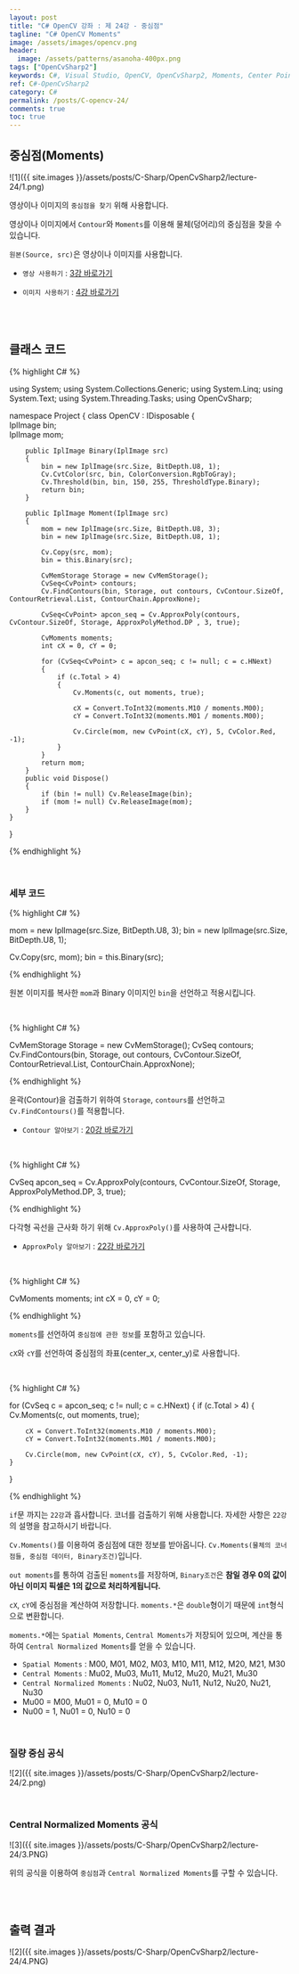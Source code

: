 ```yaml
---
layout: post
title: "C# OpenCV 강좌 : 제 24강 - 중심점"
tagline: "C# OpenCV Moments"
image: /assets/images/opencv.png
header:
  image: /assets/patterns/asanoha-400px.png
tags: ["OpenCvSharp2"]
keywords: C#, Visual Studio, OpenCV, OpenCvSharp2, Moments, Center Point
ref: C#-OpenCvSharp2
category: C#
permalink: /posts/C-opencv-24/
comments: true
toc: true
---
```


## 중심점(Moments)

![1]({{ site.images }}/assets/posts/C-Sharp/OpenCvSharp2/lecture-24/1.png)

영상이나 이미지의 `중심점을 찾기` 위해 사용합니다.

영상이나 이미지에서 `Contour`와 `Moments`를 이용해 물체(덩어리)의 중심점을 찾을 수 있습니다.

`원본(Source, src)`은 영상이나 이미지를 사용합니다.

- `영상 사용하기` : [3강 바로가기][3강]

- `이미지 사용하기` : [4강 바로가기][4강]

<br>
<br>

## 클래스 코드

{% highlight C# %}

using System;
using System.Collections.Generic;
using System.Linq;
using System.Text;
using System.Threading.Tasks;
using OpenCvSharp;

namespace Project
{
    class OpenCV : IDisposable
    {  
        IplImage bin;    
        IplImage mom;        
        
        public IplImage Binary(IplImage src)
        {
            bin = new IplImage(src.Size, BitDepth.U8, 1);
            Cv.CvtColor(src, bin, ColorConversion.RgbToGray);
            Cv.Threshold(bin, bin, 150, 255, ThresholdType.Binary);
            return bin;
        }
            
        public IplImage Moment(IplImage src)
        {
            mom = new IplImage(src.Size, BitDepth.U8, 3);
            bin = new IplImage(src.Size, BitDepth.U8, 1);

            Cv.Copy(src, mom);
            bin = this.Binary(src);

            CvMemStorage Storage = new CvMemStorage();
            CvSeq<CvPoint> contours;
            Cv.FindContours(bin, Storage, out contours, CvContour.SizeOf, ContourRetrieval.List, ContourChain.ApproxNone);

            CvSeq<CvPoint> apcon_seq = Cv.ApproxPoly(contours, CvContour.SizeOf, Storage, ApproxPolyMethod.DP , 3, true);
                    
            CvMoments moments;
            int cX = 0, cY = 0;

            for (CvSeq<CvPoint> c = apcon_seq; c != null; c = c.HNext)
            {
                if (c.Total > 4)
                {
                    Cv.Moments(c, out moments, true);

                    cX = Convert.ToInt32(moments.M10 / moments.M00);
                    cY = Convert.ToInt32(moments.M01 / moments.M00);

                    Cv.Circle(mom, new CvPoint(cX, cY), 5, CvColor.Red, -1);
                }
            }
            return mom;  
        }            
        public void Dispose()
        {
            if (bin != null) Cv.ReleaseImage(bin);        
            if (mom != null) Cv.ReleaseImage(mom);        
        }
    }
}

{% endhighlight %}

<br>

### 세부 코드

{% highlight C# %}

mom = new IplImage(src.Size, BitDepth.U8, 3);
bin = new IplImage(src.Size, BitDepth.U8, 1);

Cv.Copy(src, mom);
bin = this.Binary(src);

{% endhighlight %}

원본 이미지를 복사한 `mom`과 Binary 이미지인 `bin`을 선언하고 적용시킵니다.

<br>

{% highlight C# %}

CvMemStorage Storage = new CvMemStorage();
CvSeq<CvPoint> contours;
Cv.FindContours(bin, Storage, out contours, CvContour.SizeOf, ContourRetrieval.List, ContourChain.ApproxNone);

{% endhighlight %}

윤곽(Contour)을 검출하기 위하여 `Storage`, `contours`를 선언하고 `Cv.FindContours()`를 적용합니다.

- `Contour 알아보기` : [20강 바로가기][20강]

<br>

{% highlight C# %}

CvSeq<CvPoint> apcon_seq = Cv.ApproxPoly(contours, CvContour.SizeOf, Storage, ApproxPolyMethod.DP, 3, true);

{% endhighlight %}

다각형 곡선을 근사화 하기 위해 `Cv.ApproxPoly()`를 사용하여 근사합니다.

- `ApproxPoly 알아보기` : [22강 바로가기][22강]

<br>

{% highlight C# %}

CvMoments moments;
int cX = 0, cY = 0;

{% endhighlight %}

`moments`를 선언하여 `중심점에 관한 정보`를 포함하고 있습니다.

`cX`와 `cY`를 선언하여 중심점의 좌표(center_x, center_y)로 사용합니다.

<br>

{% highlight C# %}

for (CvSeq<CvPoint> c = apcon_seq; c != null; c = c.HNext)
{
    if (c.Total > 4)
    {
        Cv.Moments(c, out moments, true);

        cX = Convert.ToInt32(moments.M10 / moments.M00);
        cY = Convert.ToInt32(moments.M01 / moments.M00);

        Cv.Circle(mom, new CvPoint(cX, cY), 5, CvColor.Red, -1);
    }
}  

{% endhighlight %}

`if`문 까지는 `22강`과 흡사합니다. 코너를 검출하기 위해 사용합니다. 자세한 사항은 `22강`의 설명을 참고하시기 바랍니다.

`Cv.Moments()`를 이용하여 중심점에 대한 정보를 받아옵니다. `Cv.Moments(물체의 코너점들, 중심점 데이터, Binary조건)`입니다.

`out moments`를 통하여 검출된 `moments`를 저장하며, `Binary조건`은 **참일 경우 0의 값이 아닌 이미지 픽셀은 1의 값으로 처리하게됩니다.**

`cX`, `cY`에 중심점을 계산하여 저장합니다. `moments.*`은 `double`형이기 때문에 `int`형식으로 변환합니다.

`moments.*`에는 `Spatial Moments`, `Central Moments`가 저장되어 있으며, 계산을 통하여 `Central Normalized Moments`를 얻을 수 있습니다.

* `Spatial Moments` : M00, M01, M02, M03, M10, M11, M12, M20, M21, M30
* `Central Moments` : Mu02, Mu03, Mu11, Mu12, Mu20, Mu21, Mu30
* `Central Normalized Moments` : Nu02, Nu03, Nu11, Nu12, Nu20, Nu21, Nu30
* Mu00 = M00, Mu01 = 0, Mu10 = 0
* Nu00 = 1, Nu01 = 0, Nu10 = 0

<br>

### 질량 중심 공식

![2]({{ site.images }}/assets/posts/C-Sharp/OpenCvSharp2/lecture-24/2.png)

<br>

### Central Normalized Moments 공식

![3]({{ site.images }}/assets/posts/C-Sharp/OpenCvSharp2/lecture-24/3.PNG)

위의 공식을 이용하여 `중심점`과 `Central Normalized Moments`를 구할 수 있습니다.

<br>
<br>

## 출력 결과

![2]({{ site.images }}/assets/posts/C-Sharp/OpenCvSharp2/lecture-24/4.PNG)

[3강]: https://076923.github.io/posts/C-opencv-3/
[4강]: https://076923.github.io/posts/C-opencv-4/
[20강]: https://076923.github.io/posts/C-opencv-21/
[22강]: https://076923.github.io/posts/C-opencv-22/

